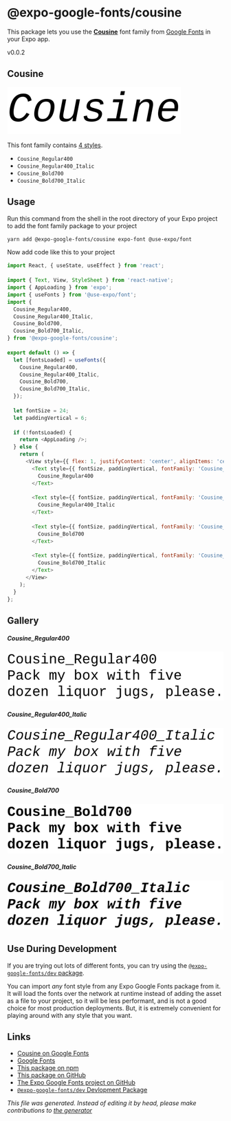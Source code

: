 # @expo-google-fonts/cousine

This package lets you use the [**Cousine**](https://fonts.google.com/specimen/Cousine) font family from [Google Fonts](https://fonts.google.com/) in your Expo app.

v0.0.2

## Cousine

![Cousine](./font-family.png)

This font family contains [4 styles](#gallery).

- `Cousine_Regular400`
- `Cousine_Regular400_Italic`
- `Cousine_Bold700`
- `Cousine_Bold700_Italic`

## Usage

Run this command from the shell in the root directory of your Expo project to add the font family package to your project
```sh
yarn add @expo-google-fonts/cousine expo-font @use-expo/font
```

Now add code like this to your project
```js
import React, { useState, useEffect } from 'react';

import { Text, View, StyleSheet } from 'react-native';
import { AppLoading } from 'expo';
import { useFonts } from '@use-expo/font';
import {
  Cousine_Regular400,
  Cousine_Regular400_Italic,
  Cousine_Bold700,
  Cousine_Bold700_Italic,
} from '@expo-google-fonts/cousine';

export default () => {
  let [fontsLoaded] = useFonts({
    Cousine_Regular400,
    Cousine_Regular400_Italic,
    Cousine_Bold700,
    Cousine_Bold700_Italic,
  });

  let fontSize = 24;
  let paddingVertical = 6;

  if (!fontsLoaded) {
    return <AppLoading />;
  } else {
    return (
      <View style={{ flex: 1, justifyContent: 'center', alignItems: 'center' }}>
        <Text style={{ fontSize, paddingVertical, fontFamily: 'Cousine_Regular400' }}>
          Cousine_Regular400
        </Text>

        <Text style={{ fontSize, paddingVertical, fontFamily: 'Cousine_Regular400_Italic' }}>
          Cousine_Regular400_Italic
        </Text>

        <Text style={{ fontSize, paddingVertical, fontFamily: 'Cousine_Bold700' }}>
          Cousine_Bold700
        </Text>

        <Text style={{ fontSize, paddingVertical, fontFamily: 'Cousine_Bold700_Italic' }}>
          Cousine_Bold700_Italic
        </Text>
      </View>
    );
  }
};

```

## Gallery

##### Cousine_Regular400
![Cousine_Regular400](./753f2dd34e36271520e1bf057a91850492b226f76d6da301cf6955b4b32177a1.ttf.png)

##### Cousine_Regular400_Italic
![Cousine_Regular400_Italic](./23ddf22bc3d06b028fce6e266632d38c97fa151a580be71b5ad43ee7d34d13a0.ttf.png)

##### Cousine_Bold700
![Cousine_Bold700](./9e472053ed3d50c647f75d5654f0d2ff42cbf5221cb14e1b1af3dc25dbbd6ea4.ttf.png)

##### Cousine_Bold700_Italic
![Cousine_Bold700_Italic](./8b14c04baa12f36602157da1c6c26f539163a93e571133c17d0b5acc34345bfa.ttf.png)


## Use During Development

If you are trying out lots of different fonts, you can try using the [`@expo-google-fonts/dev` package](https://www.npmjs.com/package/@expo-google-fonts/dev).

You can import *any* font style from any Expo Google Fonts package from it. It will load the fonts
over the network at runtime instead of adding the asset as a file to your project, so it will be 
less performant, and is not a good choice for most production deployments. But, it is extremely convenient
for playing around with any style that you want.

## Links

- [Cousine on Google Fonts](https://fonts.google.com/specimen/Cousine)
- [Google Fonts](https://fonts.google.com/)
- [This package on npm](https://www.npmjs.com/package/@expo-google-fonts/cousine)
- [This package on GitHub](https://github.com/expo/google-fonts/tree/master/font-packages/cousine)
- [The Expo Google Fonts project on GitHub](https://github.com/expo/google-fonts)
- [`@expo-google-fonts/dev` Devlopment Package](https://github.com/expo/google-fonts/tree/master/font-packages/dev)


*This file was generated. Instead of editing it by head, please make contributions to [the generator](https://github.com/expo/google-fonts/tree/master/packages/generator)*
